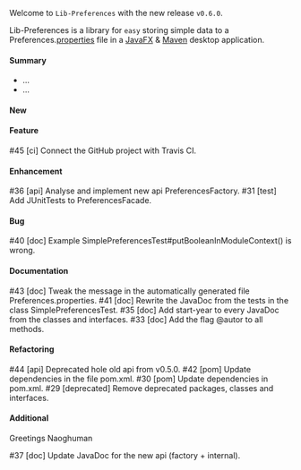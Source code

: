 Welcome to `Lib-Preferences` with the new release `v0.6.0`.

Lib-Preferences is a library for `easy` storing simple data to a 
Preferences.[properties] file in a [JavaFX] &amp; [Maven] desktop application.



#### Summary
* ...
* ...



#### New



#### Feature
#45 [ci] Connect the GitHub project with Travis CI.



#### Enhancement
#36 [api] Analyse and implement new api PreferencesFactory.
#31 [test] Add JUnitTests to PreferencesFacade.



#### Bug
#40 [doc] Example SimplePreferencesTest#putBooleanInModuleContext() is wrong.



#### Documentation
#43 [doc] Tweak the message in the automatically generated file Preferences.properties.
#41 [doc] Rewrite the JavaDoc from the tests in the class SimplePreferencesTest.
#35 [doc] Add start-year to every JavaDoc from the classes and interfaces.
#33 [doc] Add the flag @autor to all methods.



#### Refactoring
#44 [api] Deprecated hole old api from v0.5.0.
#42 [pom] Update dependencies in the file pom.xml.
#30 [pom] Update dependencies in pom.xml.
#29 [deprecated] Remove deprecated packages, classes and interfaces.



#### Additional



Greetings
Naoghuman



[//]: # (Issues which will be integrated in this release)
#37 [doc] Update JavaDoc for the new api (factory + internal).



[//]: # (Links)
[JavaFX]:http://docs.oracle.com/javase/8/javase-clienttechnologies.htm
[Maven]:http://maven.apache.org/
[properties]:http://en.wikipedia.org/wiki/.properties

